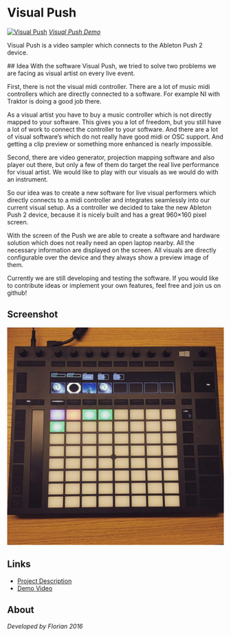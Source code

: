 # Visual Push

[![Visual Push](https://i.vimeocdn.com/video/593728880.webp?mw=1920&mh=1080&q=70)](https://vimeo.com/184319266)
*[Visual Push Demo](https://vimeo.com/184319266)*

Visual Push is a video sampler which connects to the Ableton Push 2 device.

## Idea
With the software Visual Push, we tried to solve two problems we are facing as visual artist on every live event.

First, there is not the visual midi controller. There are a lot of music midi controllers which are directly connected to a software. For example NI with Traktor is doing a good job there.

As a visual artist you have to buy a music controller which is not directly mapped to your software. This gives you a lot of freedom, but you still have a lot of work to connect the controller to your software. And there are a lot of visual software’s which do not really have good midi or OSC support. And getting a clip preview or something more enhanced is nearly impossible.

Second, there are video generator, projection mapping software and also player out there, but only a few of them do target the real live performance for visual artist. We would like to play with our visuals as we would do with an instrument.

So our idea was to create a new software for live visual performers which directly connects to a midi controller and integrates seamlessly into our current visual setup. As a controller we decided to take the new Ableton Push 2 device, because it is nicely built and has a great 960×160 pixel screen.

With the screen of the Push we are able to create a software and hardware solution which does not really need an open laptop nearby. All the necessary information are displayed on the screen. All visuals are directly configurable over the device and they always show a preview image of them.

Currently we are still developing and testing the software. If you would like to contribute ideas or implement your own features, feel free and join us on github!

## Screenshot
![Push Controller](images/push.jpg)

## Links

* [Project Description](https://bildspur.ch/portfolio/items/visual-push/)
* [Demo Video](https://vimeo.com/184319266)

## About
*Developed by Florian 2016*

